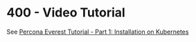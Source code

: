# 400 - Video Tutorial

See [Percona Everest Tutorial - Part 1: Installation on Kubernetes](https://www.youtube.com/watch?v=vxhNon-el9Q&embeds_referring_euri=https%3A%2F%2Fdocs.percona.com%2F&feature=emb_imp_woyt)
